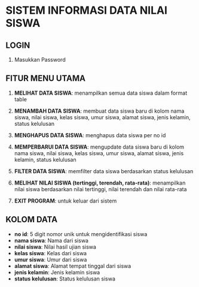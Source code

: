 # SISTEM INFORMASI DATA NILAI SISWA

## LOGIN
1. Masukkan Password

## FITUR MENU UTAMA

1. **MELIHAT DATA SISWA**: menampilkan semua data siswa dalam format table
 
2. **MENAMBAH DATA SISWA**: membuat data siswa baru di kolom nama siswa, nilai siswa, kelas siswa, umur siswa, alamat siswa, jenis kelamin, status kelulusan

3. **MENGHAPUS DATA SISWA**: menghapus data siswa per no id

4. **MEMPERBARUI DATA SISWA**: mengupdate data siswa baru di kolom nama siswa, nilai siswa, kelas siswa, umur siswa, alamat siswa, jenis kelamin, status kelulusan

5. **FILTER DATA SISWA**: memfilter data siswa berdasarkan status kelulusan

6. **MELIHAT NILAI SISWA (tertinggi, terendah, rata-rata)**: menampilkan nilai siswa berdasarkan nilai tertinggi, nilai terendah dan nilai rata-rata

7. **EXIT PROGRAM**: untuk keluar dari sistem

## KOLOM DATA

- **no id**: 5 digit nomor unik untuk mengidentifikasi siswa
- **nama siswa**: Nama dari siswa
- **nilai siswa**: Nilai hasil ujian siswa
- **kelas siswa**: Kelas dari siswa
- **umur siswa**: Umur dari siswa
- **alamat siswa**: Alamat tempat tinggal dari siswa
- **jenis kelamin**: Jenis kelamin siswa
- **status kelulusan**: Status kelulusan siswa